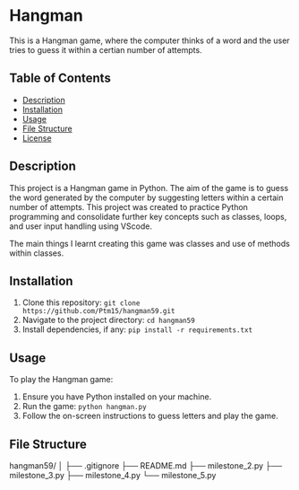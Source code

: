 # Hangman

This is a Hangman game, where the computer thinks of a word and the user tries to guess it within a certian number of attempts. 

## Table of Contents
- [Description](#description)
- [Installation](#installation)
- [Usage](#usage)
- [File Structure](#file-structure)
- [License](#license)

## Description
This project is a Hangman game in Python. The aim of the game is to guess the word generated by the computer by suggesting letters within a certain number of attempts. This project was created to practice Python programming and consolidate further key concepts such as classes, loops, and user input handling using VScode. 

The main things I learnt creating this game was classes and use of methods within classes. 

## Installation
1. Clone this repository: `git clone https://github.com/Ptm15/hangman59.git`
2. Navigate to the project directory: `cd hangman59`
3. Install dependencies, if any: `pip install -r requirements.txt`

## Usage
To play the Hangman game:
1. Ensure you have Python installed on your machine.
2. Run the game: `python hangman.py`
3. Follow the on-screen instructions to guess letters and play the game.

## File Structure
hangman59/
│
├── .gitignore
├── README.md
├── milestone_2.py
├── milestone_3.py
├── milestone_4.py
└── milestone_5.py




